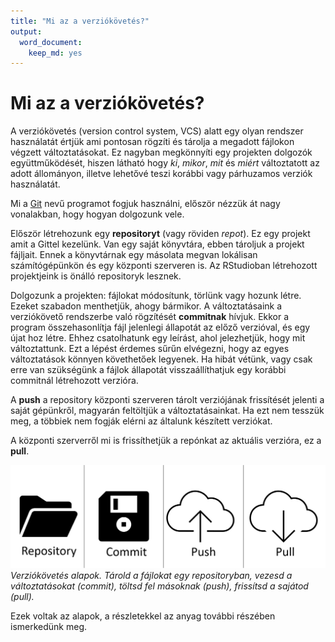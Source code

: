 ```yaml
---
title: "Mi az a verziókövetés?"
output:
  word_document:
    keep_md: yes
---
```


# Mi az a verziókövetés?
A verziókövetés (version control system, VCS) alatt egy olyan rendszer használatát értjük ami pontosan rögzíti és tárolja a megadott fájlokon végzett változtatásokat. Ez nagyban megkönnyíti egy projekten dolgozók együttműködését, hiszen látható hogy *ki*, *mikor*, *mit* és *miért* változtatott az adott állományon, illetve lehetővé teszi korábbi vagy párhuzamos verziók használatát.

Mi a [Git](https://git-scm.com/) nevű programot fogjuk használni, először nézzük át nagy vonalakban, hogy hogyan dolgozunk vele.

Először létrehozunk egy **repositoryt** (vagy röviden *repot*). Ez egy projekt amit a Gittel kezelünk. Van egy saját könyvtára, ebben tároljuk a projekt fájljait. Ennek a könyvtárnak egy másolata megvan lokálisan számítógépünkön és egy központi szerveren is. Az RStudioban létrehozott projektjeink is önálló repositoryk lesznek. 

Dolgozunk a projekten: fájlokat módosítunk, törlünk vagy hozunk létre. Ezeket szabadon menthetjük, ahogy bármikor. A változtatásaink a verziókövető rendszerbe való rögzítését **commitnak** hívjuk. Ekkor a program összehasonlítja fájl jelenlegi állapotát az előző verzióval, és egy újat hoz létre. Ehhez csatolhatunk egy leírást, ahol jelezhetjük, hogy mit változtattunk. Ezt a lépést érdemes sűrűn elvégezni, hogy az egyes változtatások könnyen követhetőek legyenek. Ha hibát vétünk, vagy csak erre van szükségünk a fájlok állapotát visszaállíthatjuk egy korábbi commitnál létrehozott verzióra. 

A **push** a repository központi szerveren tárolt verziójának frissítését jelenti a saját gépünkről, magyarán feltöltjük a változtatásainkat. Ha ezt nem tesszük meg, a többiek nem fogják elérni az általunk készített verziókat.

A központi szerverről mi is frissíthetjük a repónkat az aktuális verzióra, ez a **pull**.

![](./Figures/basic_workflow.png)
*Verziókövetés alapok. Tárold a fájlokat egy repositoryban, vezesd a változtatásokat (commit), töltsd fel másoknak (push), frissítsd a sajátod (pull).*

Ezek voltak az alapok, a részletekkel az anyag további részében ismerkedünk meg.
